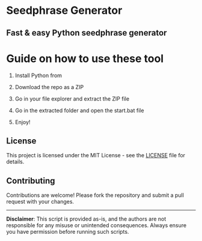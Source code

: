 # Seedphrase Generator
   
## Fast & easy Python seedphrase generator

# Guide on how to use these tool

1. Install Python from  
   
2. Download the repo as a ZIP   
 
3. Go in your file explorer and extract the ZIP file 

4. Go in the extracted folder and open the start.bat file  
 
5. Enjoy!  
  
## License 

This project is licensed under the MIT License - see the [LICENSE](LICENSE) file for details.
  
## Contributing 
  
Contributions are welcome! Please fork the repository and submit a pull request with your changes.  

--- 
  
**Disclaimer**: This script is provided as-is, and the authors are not responsible for any misuse or unintended consequences. Always ensure you have permission before running such scripts. 